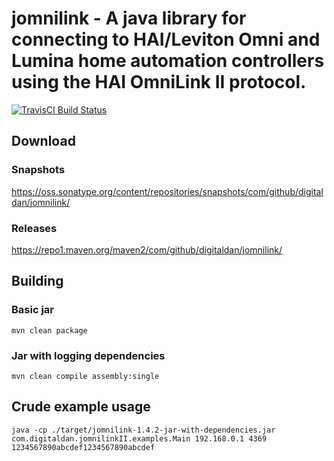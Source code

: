 # jomnilink - A java library for connecting to HAI/Leviton Omni and Lumina home automation controllers using the HAI OmniLink II protocol.

[![TravisCI Build Status](https://travis-ci.org/digitaldan/jomnilink.svg?branch=master)](https://travis-ci.org/digitaldan/jomnilink)

## Download

### Snapshots

<https://oss.sonatype.org/content/repositories/snapshots/com/github/digitaldan/jomnilink/>

### Releases

<https://repo1.maven.org/maven2/com/github/digitaldan/jomnilink/>

## Building

### Basic jar

```
mvn clean package
```

### Jar with logging dependencies

```
mvn clean compile assembly:single
```

## Crude example usage

```
java -cp ./target/jomnilink-1.4.2-jar-with-dependencies.jar com.digitaldan.jomnilinkII.examples.Main 192.168.0.1 4369 1234567890abcdef1234567890abcdef
```
